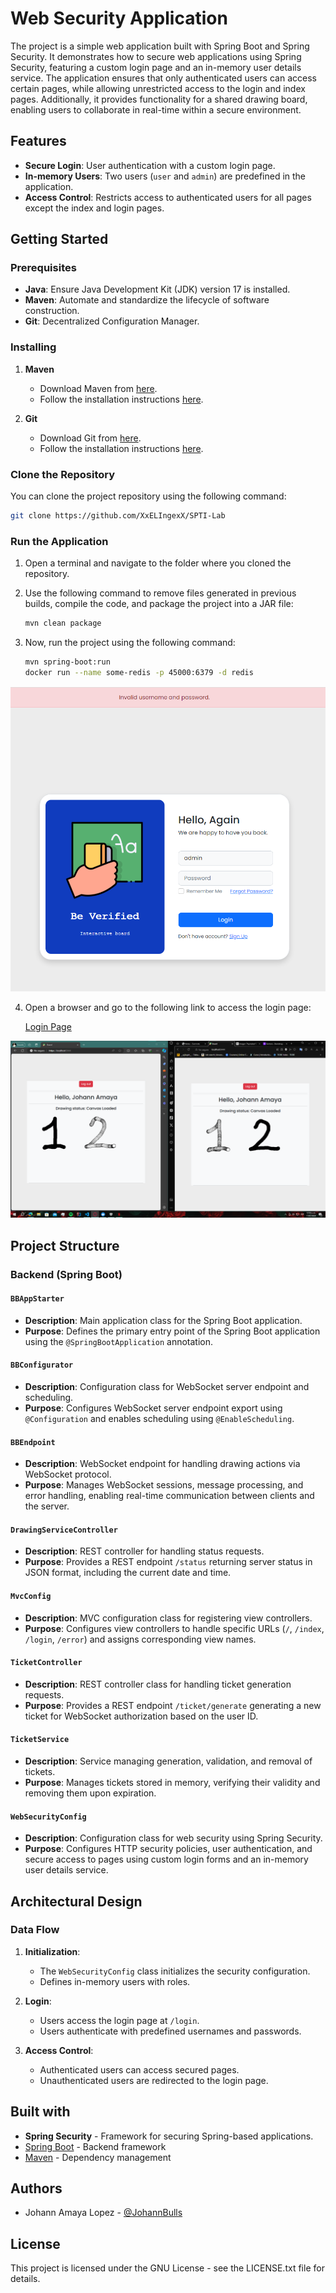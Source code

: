 # Web Security Application

The project is a simple web application built with Spring Boot and Spring Security. It demonstrates how to secure web applications using Spring Security, featuring a custom login page and an in-memory user details service. The application ensures that only authenticated users can access certain pages, while allowing unrestricted access to the login and index pages. Additionally, it provides functionality for a shared drawing board, enabling users to collaborate in real-time within a secure environment.

## Features

- **Secure Login**: User authentication with a custom login page.
- **In-memory Users**: Two users (`user` and `admin`) are predefined in the application.
- **Access Control**: Restricts access to authenticated users for all pages except the index and login pages.

## Getting Started

### Prerequisites

- **Java**: Ensure Java Development Kit (JDK) version 17 is installed.
- **Maven**: Automate and standardize the lifecycle of software construction.
- **Git**: Decentralized Configuration Manager.

### Installing

1. **Maven**

   - Download Maven from [here](http://maven.apache.org/download.html).
   - Follow the installation instructions [here](http://maven.apache.org/download.html#Installation).

2. **Git**

   - Download Git from [here](https://github.com/JohannBulls/WebSecurity).
   - Follow the installation instructions [here](https://git-scm.com/book/en/v2/Getting-Started-Installing-Git).

### Clone the Repository

You can clone the project repository using the following command:

```bash
git clone https://github.com/XxELIngexX/SPTI-Lab
```

### Run the Application

1. Open a terminal and navigate to the folder where you cloned the repository.
2. Use the following command to remove files generated in previous builds, compile the code, and package the project into a JAR file:

   ```bash
   mvn clean package
   ```

3. Now, run the project using the following command:

   ```bash
   mvn spring-boot:run
   docker run --name some-redis -p 45000:6379 -d redis
   ```

![alt text](images/image2.png)

4. Open a browser and go to the following link to access the login page:

   [Login Page](http://localhost:8444/login)

![alt text](images/image3.png)

## Project Structure

### Backend (Spring Boot)

#### `BBAppStarter`

- **Description**: Main application class for the Spring Boot application.
- **Purpose**: Defines the primary entry point of the Spring Boot application using the `@SpringBootApplication` annotation.

#### `BBConfigurator`

- **Description**: Configuration class for WebSocket server endpoint and scheduling.
- **Purpose**: Configures WebSocket server endpoint export using `@Configuration` and enables scheduling using `@EnableScheduling`.

#### `BBEndpoint`

- **Description**: WebSocket endpoint for handling drawing actions via WebSocket protocol.
- **Purpose**: Manages WebSocket sessions, message processing, and error handling, enabling real-time communication between clients and the server.

#### `DrawingServiceController`

- **Description**: REST controller for handling status requests.
- **Purpose**: Provides a REST endpoint `/status` returning server status in JSON format, including the current date and time.

#### `MvcConfig`

- **Description**: MVC configuration class for registering view controllers.
- **Purpose**: Configures view controllers to handle specific URLs (`/`, `/index`, `/login`, `/error`) and assigns corresponding view names.

#### `TicketController`

- **Description**: REST controller class for handling ticket generation requests.
- **Purpose**: Provides a REST endpoint `/ticket/generate` generating a new ticket for WebSocket authorization based on the user ID.

#### `TicketService`

- **Description**: Service managing generation, validation, and removal of tickets.
- **Purpose**: Manages tickets stored in memory, verifying their validity and removing them upon expiration.

#### `WebSecurityConfig`

- **Description**: Configuration class for web security using Spring Security.
- **Purpose**: Configures HTTP security policies, user authentication, and secure access to pages using custom login forms and an in-memory user details service.

## Architectural Design

### Data Flow

1. **Initialization**:
   - The `WebSecurityConfig` class initializes the security configuration.
   - Defines in-memory users with roles.

2. **Login**:
   - Users access the login page at `/login`.
   - Users authenticate with predefined usernames and passwords.

3. **Access Control**:
   - Authenticated users can access secured pages.
   - Unauthenticated users are redirected to the login page.

## Built with

- **Spring Security** - Framework for securing Spring-based applications.
- [Spring Boot](https://spring.io/projects/spring-boot) - Backend framework
- [Maven](https://maven.apache.org/) - Dependency management

## Authors

- Johann Amaya Lopez - [@JohannBulls](https://github.com/JohannBulls)

## License

This project is licensed under the GNU License - see the LICENSE.txt file for details.

